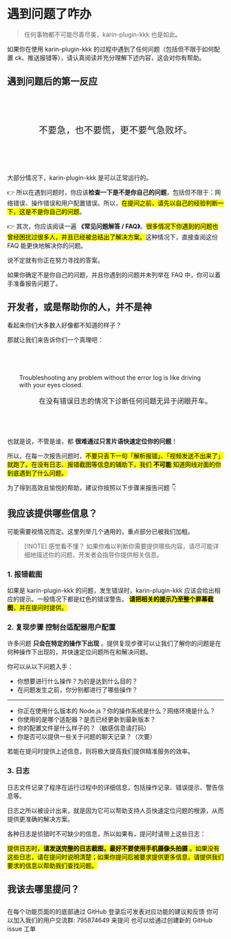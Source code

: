 # 遇到问题了咋办

> 任何事物都不可能尽善尽美，karin-plugin-kkk 也是如此。

如果你在使用 karin-plugin-kkk 的过程中遇到了任何问题（包括但不限于如何配置 ck、推送报错等），请认真阅读并充分理解下述内容，这会对你有帮助。

## 遇到问题后的第一反应

<div align="center" style="line-height: 1.5em; font-size: 1.5em; padding: 2em 1em; margin: 2em 0; border: 1px solid var(--vp-c-text-1); border-radius: 8px">不要急，也不要慌，更不要气急败坏。</div>

大部分情况下，karin-plugin-kkk 是可以正常运行的。

👉 所以在遇到问题时，你应该**检查一下是不是你自己的问题**，包括但不限于：网络错误、操作错误和用户配置错误。所以，<mark>在提问之前，请先以自己的经验判断一下，这是不是你自己的问题</mark>。

👉 其次，你应该阅读一遍 **《常见问题解答 / FAQ》**。<mark>很多情况下你遇到的问题也曾经困扰过很多人，并且已经被总结出了解决方案。</mark>这种情况下，直接查阅这份 FAQ 能更快地解决你的问题。

<NCard title="🤔 常见问题解答 / FAQ" link="../../docs/intro/QA#常见问题">
说不定就有你正在努力寻找的答案。
</NCard>

如果你确定不是你自己的问题，并且你遇到的问题并未列举在 FAQ 中，你可以着手准备报告问题了。

## 开发者，或是帮助你的人，并不是神

看起来你们大多数人好像都不知道的样子？

那就让我们来告诉你们一个真理吧：

<div align="center" style="padding: 2em; margin: 2em 0; border: 1px solid var(--vp-c-text-1); border-radius: 8px">
<p align="left">Troubleshooting any problem without the error log is like driving with your eyes closed.</p>
<p align="right" style="font-size: 1.15em">在没有错误日志的情况下诊断任何问题无异于闭眼开车。</p>
</div>

也就是说，不管是谁，都 **很难通过只言片语快速定位你的问题**！

所以，在每一次报告问题时，<mark>不要只丢下一句「解析报错」、「视频发送不出来了」就跑了。在没有日志、报错截图等信息的辅助下，我们 **不可能** 知道网线对面的你到底遇到了什么问题。</mark>

为了得到高效且愉悦的帮助，建议你按照以下步骤来报告问题 :point_down:

## 我应该提供哪些信息？

可能需要视情况而定。这里列举几个通用的，重点部分已被我们加粗。

> [!NOTE] 感觉看不懂？
> 如果你难以判断你需要提供哪些内容，请尽可能详细地描述你的问题，开发者会指导你提供相关信息。

### 1. 报错截图 <Badge type="warning" text="控制台" /><Badge type="danger" text="必要" />

如果是 karin-plugin-kkk 的问题，发生错误时，karin-plugin-kkk 应该会给出相应的提示。一般情况下都是红色的错误警告。
<mark>**请把相关的提示乃至整个屏幕截图**，并在提问时提供。</mark>

### 2. 复现步骤 <Badge type="info">控制台</Badge><Badge type="info">适配器</Badge><Badge type="info">用户配置</Badge><Badge type="info" text="聊天记录" />

许多问题 **只会在特定的操作下出现** 。提供复现步骤可以让我们了解你的问题是在何种操作下出现的，并快速定位问题所在和解决问题。

你可以从以下问题入手：

- 你想要进行什么操作？为的是达到什么目的？
- 在问题发生之前，你分别都进行了哪些操作？

---

- <Badge type="info" text="控制台" /> 你正在使用什么版本的 Node.js？你的操作系统是什么？网络环境是什么？
- <Badge type="info" text="适配器" /> 你使用的是哪个适配器？是否已经更新到最新版本？
- <Badge type="info" text="用户配置" /> 你的配置文件是什么样子的？（敏感信息请打码）
- <Badge type="info" text="聊天记录" /> 你是否可以提供一些关于问题的聊天记录？（次要）

若能在提问时提供上述信息，则将极大提高我们提供精准服务的效率。

### 3. 日志 <Badge type="info" text="控制台" />

日志文件记录了程序在运行过程中的详细信息，包括操作记录、错误提示、警告信息等。

日志之所以被设计出来，就是因为它可以帮助支持人员快速定位问题的根源，从而提供更准确的解决方案。

各种日志是侦错时不可缺少的信息，所以如果有，提问时请带上这些日志：

<mark>提供日志时，**请发送完整的日志截图，最好不要使用手机摄像头拍摄** 。如果没有这些日志，请在提问时说明清楚；如果你提问后被要求提供更多信息，请提供我们要求的信息以帮助我们查找问题。</mark>

## 我该去哪里提问？

<p style="margin-bottom: 2em"></p>

<NCard title='<iconify-icon icon="mdi:comment-text-multiple" style="margin-right:0.25rem;color:#3498db;"></iconify-icon> 底部发表评论' >
在每个功能页面的的底部通过 GitHub 登录后可发表对应功能的建议和反馈
</NCard>
<NCard title='<iconify-icon icon="mingcute:time-fill" style="margin-right:0.25rem;color:#ff551e;"></iconify-icon> 获取即时支持' link="http://qm.qq.com/cgi-bin/qm/qr?_wv=1027&k=S8y6baEcSkO6TEO5kEdfgmJhz79Oxdw5&authKey=ficWQytHGz3KIv5i0HpGbEeMBpABBXfjEMYRzo3ZwMV%2B0Y5mq8cC0Yxbczfa904H&noverify=0&group_code=795874649" >
你可以加入我们的用户交流群: 795874649 来提问
</NCard>
<NCard title='<iconify-icon icon="meteor-icons:github" style="margin-right:0.25rem"></iconify-icon> 通过 GitHub issue' link="https://github.com/ikenxuan/karin-plugin-kkk/issues/new/choose" >
也可以给通过创建新的 GitHub issue 工单
</NCard>
